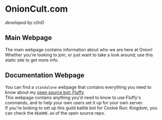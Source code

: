 # OnionCult.com 
*developed by c0nD*

## Main Webpage

The main webpage contains information about who we are here at Onion!
<br>
Whether you're looking to join, or just want to take a look around; use this static site to get more info.

## Documentation Webpage

You can find a `standalone` webpage that contains everything you need to know about my [open source bot: Fluffy](https://github.com/c0nD/FluffyBOT).
<br>
This webpage contains anything you'd need to know to use Fluffy's commands, and to help your own users set it up for your own server.
<br>
If you're looking to set up this guild battle bot for Cookie Run: Kingdom, you can check the `README.md` of the open source repo.
